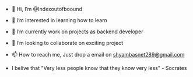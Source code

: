 - 👋 Hi, I’m @Indexoutofboound 
- 👀 I’m interested in learning how to learn
- 🌱 I’m currently work on projects as backend developer
- 💞️ I’m looking to collaborate on exciting project
- 📫 How to reach me, Just drop a email on shyambasnet289@gmail.com

- I belive that "Very less people know that they know very less" - Socrates

<!---
Indexoutofboound/Indexoutofboound is a ✨ special ✨ repository because its `README.md` (this file) appears on your GitHub profile.
You can click the Preview link to take a look at your changes.
--->
